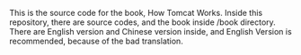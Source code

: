 This is the source code for the book, How Tomcat Works.
Inside this repository, there are source codes, and the book inside /book directory. 
There are English version and Chinese version inside, and English Version is recommended, because of the bad translation. 

